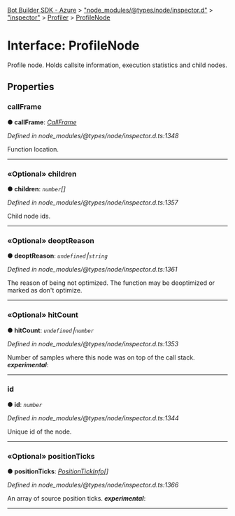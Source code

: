 [Bot Builder SDK - Azure](../README.md) > ["node_modules/@types/node/inspector.d"](../modules/_node_modules__types_node_inspector_d_.md) > ["inspector"](../modules/_node_modules__types_node_inspector_d_._inspector_.md) > [Profiler](../modules/_node_modules__types_node_inspector_d_._inspector_.profiler.md) > [ProfileNode](../interfaces/_node_modules__types_node_inspector_d_._inspector_.profiler.profilenode.md)



# Interface: ProfileNode


Profile node. Holds callsite information, execution statistics and child nodes.


## Properties
<a id="callframe"></a>

###  callFrame

**●  callFrame**:  *[CallFrame](_node_modules__types_node_inspector_d_._inspector_.runtime.callframe.md)* 

*Defined in node_modules/@types/node/inspector.d.ts:1348*



Function location.




___

<a id="children"></a>

### «Optional» children

**●  children**:  *`number`[]* 

*Defined in node_modules/@types/node/inspector.d.ts:1357*



Child node ids.




___

<a id="deoptreason"></a>

### «Optional» deoptReason

**●  deoptReason**:  *`undefined`⎮`string`* 

*Defined in node_modules/@types/node/inspector.d.ts:1361*



The reason of being not optimized. The function may be deoptimized or marked as don't optimize.




___

<a id="hitcount"></a>

### «Optional» hitCount

**●  hitCount**:  *`undefined`⎮`number`* 

*Defined in node_modules/@types/node/inspector.d.ts:1353*



Number of samples where this node was on top of the call stack.
*__experimental__*: 





___

<a id="id"></a>

###  id

**●  id**:  *`number`* 

*Defined in node_modules/@types/node/inspector.d.ts:1344*



Unique id of the node.




___

<a id="positionticks"></a>

### «Optional» positionTicks

**●  positionTicks**:  *[PositionTickInfo](_node_modules__types_node_inspector_d_._inspector_.profiler.positiontickinfo.md)[]* 

*Defined in node_modules/@types/node/inspector.d.ts:1366*



An array of source position ticks.
*__experimental__*: 





___


